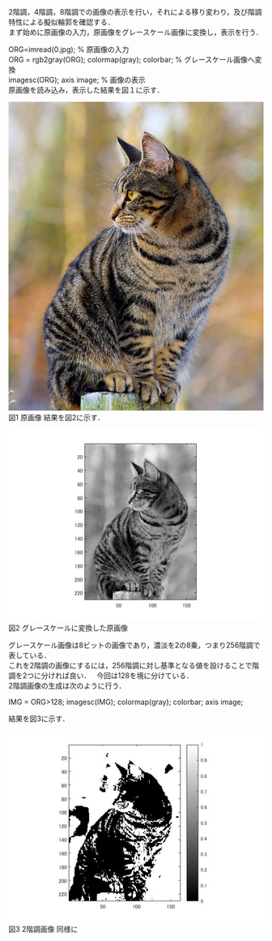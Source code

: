2階調，4階調，8階調での画像の表示を行い，それによる移り変わり，及び階調特性による擬似輪郭を確認する．  
まず始めに原画像の入力，原画像をグレースケール画像に変換し，表示を行う．

ORG=imread(0.jpg); % 原画像の入力  
ORG = rgb2gray(ORG); colormap(gray); colorbar; % グレースケール画像へ変換  
imagesc(ORG); axis image; % 画像の表示  
原画像を読み込み，表示した結果を図１に示す．

![原画像](https://github.com/ariga11029/lecture_image_processing/blob/master/image/0.jpg?raw=true)  
図1 原画像
結果を図2に示す．

![原画像](https://github.com/ariga11029/lecture_image_processing/blob/master/image/0-1.jpg?raw=true)  
図2 グレースケールに変換した原画像


グレースケール画像は8ビットの画像であり，濃淡を2の8乗，つまり256階調で表している．  
これを2階調の画像にするには，256階調に対し基準となる値を設けることで階調を2つに分ければ良い．  
今回は128を境に分けている．  
2階調画像の生成は次のように行う．

IMG = ORG>128;
imagesc(IMG); colormap(gray); colorbar;  axis image;

結果を図3に示す．

![原画像](https://github.com/ariga11029/lecture_image_processing/blob/master/image/0-2.jpg?raw=true)  
図3 2階調画像
同様に
